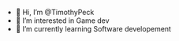 - 👋 Hi, I’m @TimothyPeck
- 👀 I’m interested in Game dev
- 🌱 I’m currently learning Software developement

<!---
TimothyPeck/TimothyPeck is a ✨ special ✨ repository because its `README.md` (this file) appears on your GitHub profile.
You can click the Preview link to take a look at your changes.
--->
